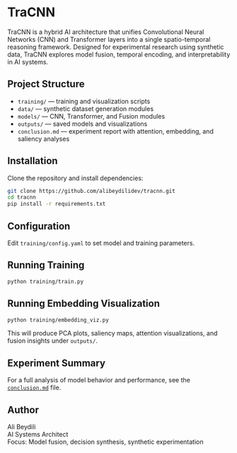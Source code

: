 # TraCNN

TraCNN is a hybrid AI architecture that unifies Convolutional Neural Networks (CNN) and Transformer layers into a single spatio-temporal reasoning framework. Designed for experimental research using synthetic data, TraCNN explores model fusion, temporal encoding, and interpretability in AI systems.

## Project Structure

- `training/` — training and visualization scripts
- `data/` — synthetic dataset generation modules
- `models/` — CNN, Transformer, and Fusion modules
- `outputs/` — saved models and visualizations
- `conclusion.md` — experiment report with attention, embedding, and saliency analyses

## Installation

Clone the repository and install dependencies:

```bash
git clone https://github.com/alibeydilidev/tracnn.git
cd tracnn
pip install -r requirements.txt
```

## Configuration

Edit `training/config.yaml` to set model and training parameters.

## Running Training

```bash
python training/train.py
```

## Running Embedding Visualization

```bash
python training/embedding_viz.py
```

This will produce PCA plots, saliency maps, attention visualizations, and fusion insights under `outputs/`.

## Experiment Summary

For a full analysis of model behavior and performance, see the [`conclusion.md`](./conclusion.md) file.

## Author

Ali Beydili  
AI Systems Architect  
Focus: Model fusion, decision synthesis, synthetic experimentation
